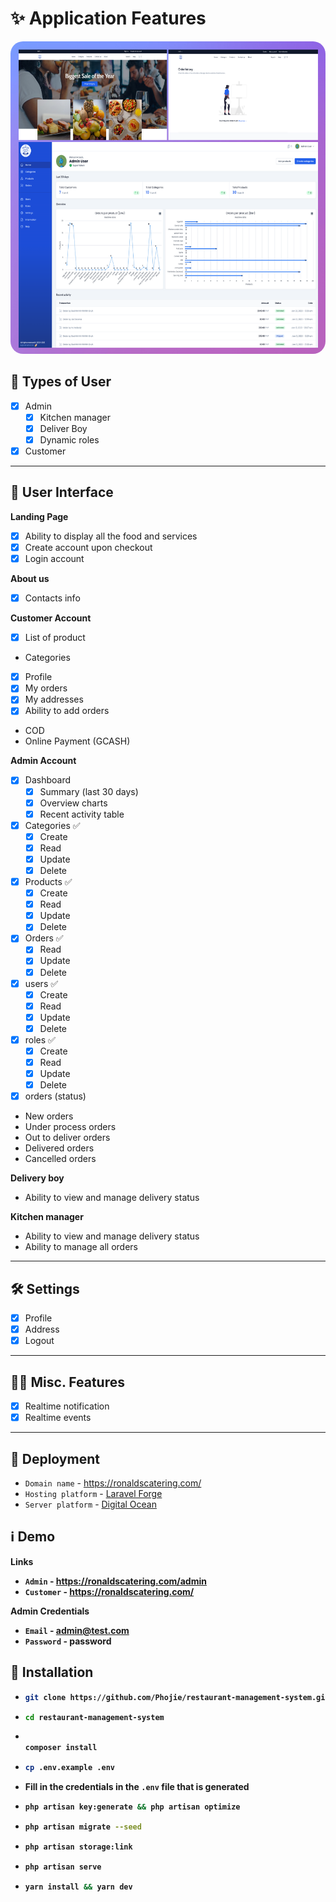 # ✨ Application Features 
<!-- display image here from public folder cover.png -->
<img src="/public/cover.png" alt=“cover” height="500" width="700" style="border-radius:20px">

## 👱 Types of User

- [x] Admin
	- [x] Kitchen manager
	- [x] Deliver Boy
  - [x] Dynamic roles
- [x] Customer

----

## 👱 User Interface

 **Landing Page**
- [x] Ability to display all the food and services
- [x] Create account upon checkout
- [x] Login account

 **About us**
- [x] Contacts info

 **Customer Account**
- [x] List of product 
- Categories
- [x] Profile
- [x] My orders
- [x] My addresses
- [x] Ability to add orders
- COD
- Online Payment (GCASH)

**Admin Account**
- [x] Dashboard
	- [x] Summary (last 30 days)
	- [x] Overview charts
	- [x] Recent activity table
- [x] Categories ✅
	- [x] Create
	- [x] Read
	- [x] Update
	- [x] Delete
- [x] Products ✅
	- [x] Create
	- [x] Read
	- [x] Update
	- [x] Delete
- [x] Orders ✅
	- [x] Read
	- [x] Update
	- [x] Delete
- [x] users ✅
	- [x] Create
	- [x] Read
	- [x] Update
	- [x] Delete
- [x] roles ✅
	- [x] Create
	- [x] Read
	- [x] Update
	- [x] Delete
- [x] orders (status)
- New orders
- Under process orders
- Out to deliver orders
- Delivered orders
- Cancelled orders

**Delivery boy**
- Ability to view and manage delivery status

**Kitchen manager**
- Ability to view and manage delivery status
- Ability to manage all orders

---

## 🛠️ Settings

- [x] Profile
- [x] Address
- [x] Logout

---

## 👨‍🔬 Misc. Features

- [x] Realtime notification
- [x] Realtime events

----

## 🚀 Deployment

- `Domain name` - https://ronaldscatering.com/
- `Hosting platform` - [Laravel Forge](https://forge.laravel.com/)
- `Server platform` - [Digital Ocean](https://www.digitalocean.com/)

## ℹ️ Demo

<b>Links<b>
- `Admin` - https://ronaldscatering.com/admin
- `Customer` - https://ronaldscatering.com/

<b>Admin Credentials<b>

- `Email` - admin@test.com
- `Password` - password

## 🚧 Installation

- ```bash
  git clone https://github.com/Phojie/restaurant-management-system.git
  ```

- ```bash
  cd restaurant-management-system
  ```

- ```bash

  composer install
  ```

- ```bash 
  cp .env.example .env
  ```

- Fill in the credentials in the `.env` file that is generated

- ```bash
  php artisan key:generate && php artisan optimize
  ```

- ```bash
  php artisan migrate --seed
  ```

- ```bash
  php artisan storage:link
  ```

- ```bash
  php artisan serve
  ```

- ```bash
  yarn install && yarn dev
  ```


